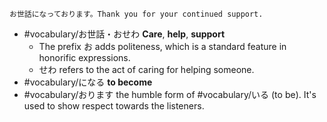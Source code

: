 ```
お世話になっております。Thank you for your continued support.
```

- #vocabulary/お世話・おせわ **Care**, **help**, **support**
	- The prefix お adds politeness, which is a standard feature in honorific expressions.
	- せわ refers to the act of caring for helping someone.
- #vocabulary/になる **to become**
- #vocabulary/おります the humble form of #vocabulary/いる (to be). It's used to show respect towards the listeners.

```

```

